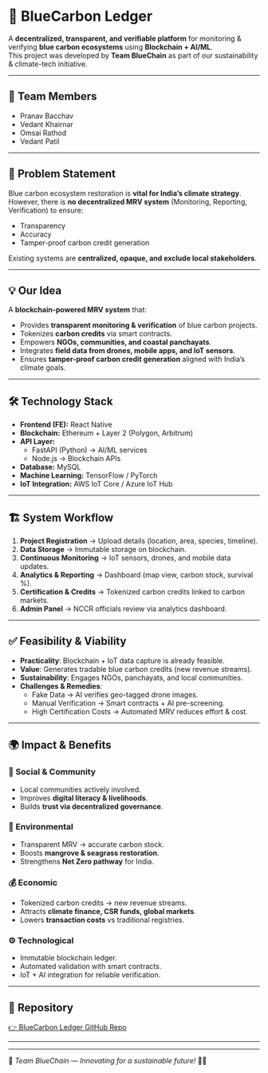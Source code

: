 # 🌊 BlueCarbon Ledger  

A **decentralized, transparent, and verifiable platform** for monitoring & verifying **blue carbon ecosystems** using **Blockchain + AI/ML**.  
This project was developed by **Team BlueChain** as part of our sustainability & climate-tech initiative.  

---

## 📌 Team Members  
- Pranav Bacchav  
- Vedant Khairnar  
- Omsai Rathod  
- Vedant Patil  

---

## 🚩 Problem Statement  
Blue carbon ecosystem restoration is **vital for India’s climate strategy**.  
However, there is **no decentralized MRV system** (Monitoring, Reporting, Verification) to ensure:  
- Transparency  
- Accuracy  
- Tamper-proof carbon credit generation  

Existing systems are **centralized, opaque, and exclude local stakeholders**.  

---

## 💡 Our Idea  
A **blockchain-powered MRV system** that:  
- Provides **transparent monitoring & verification** of blue carbon projects.  
- Tokenizes **carbon credits** via smart contracts.  
- Empowers **NGOs, communities, and coastal panchayats**.  
- Integrates **field data from drones, mobile apps, and IoT sensors**.  
- Ensures **tamper-proof carbon credit generation** aligned with India’s climate goals.  

---

## 🛠️ Technology Stack  
- **Frontend (FE):** React Native  
- **Blockchain:** Ethereum + Layer 2 (Polygon, Arbitrum)  
- **API Layer:**  
  - FastAPI (Python) → AI/ML services  
  - Node.js → Blockchain APIs  
- **Database:** MySQL  
- **Machine Learning:** TensorFlow / PyTorch  
- **IoT Integration:** AWS IoT Core / Azure IoT Hub  

---

## 🏗️ System Workflow  
1. **Project Registration** → Upload details (location, area, species, timeline).  
2. **Data Storage** → Immutable storage on blockchain.  
3. **Continuous Monitoring** → IoT sensors, drones, and mobile data updates.  
4. **Analytics & Reporting** → Dashboard (map view, carbon stock, survival %).  
5. **Certification & Credits** → Tokenized carbon credits linked to carbon markets.  
6. **Admin Panel** → NCCR officials review via analytics dashboard.  

---

## ✅ Feasibility & Viability  
- **Practicality**: Blockchain + IoT data capture is already feasible.  
- **Value**: Generates tradable blue carbon credits (new revenue streams).  
- **Sustainability**: Engages NGOs, panchayats, and local communities.  
- **Challenges & Remedies**:  
  - Fake Data → AI verifies geo-tagged drone images.  
  - Manual Verification → Smart contracts + AI pre-screening.  
  - High Certification Costs → Automated MRV reduces effort & cost.  

---

## 🌍 Impact & Benefits  
### 👥 Social & Community  
- Local communities actively involved.  
- Improves **digital literacy & livelihoods**.  
- Builds **trust via decentralized governance**.  

### 🌱 Environmental  
- Transparent MRV → accurate carbon stock.  
- Boosts **mangrove & seagrass restoration**.  
- Strengthens **Net Zero pathway** for India.  

### 💰 Economic  
- Tokenized carbon credits → new revenue streams.  
- Attracts **climate finance, CSR funds, global markets**.  
- Lowers **transaction costs** vs traditional registries.  

### ⚙ Technological  
- Immutable blockchain ledger.  
- Automated validation with smart contracts.  
- IoT + AI integration for reliable verification.  

---

## 🔗 Repository  
[👉 BlueCarbon Ledger GitHub Repo](https://github.com/vedant-0789/BlueCarbon-Ledger)  

---

---

🚀 *Team BlueChain — Innovating for a sustainable future!* 🌊🌱  
